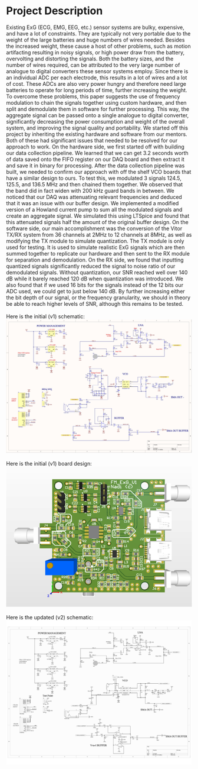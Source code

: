 # Project Description

Existing ExG (ECG, EMG, EEG, etc.) sensor systems are bulky, expensive, and have a lot
of constraints. They are typically not very portable due to the weight of the large batteries
and huge numbers of wires needed. Besides the increased weight, these cause a host of other
problems, such as motion artifacting resulting in noisy signals, or high power draw from the
battery, overvolting and distorting the signals. Both the battery sizes, and the number of wires
required, can be attributed to the very large number of analogue to digital converters these
sensor systems employ. Since there is an individual ADC per each electrode, this results in a
lot of wires and a lot of cost. These ADCs are also very power hungry and therefore need large
batteries to operate for long periods of time, further increasing the weight. To overcome these
problems, this paper suggests the use of frequency modulation to chain the signals together using
custom hardware, and then split and demodulate them in software for further processing. This
way, the aggregate signal can be passed onto a single analogue to digital converter, significantly
decreasing the power consumption and weight of the overall system, and improving the signal
quality and portability. We started off this project by inheriting the existing hardware and
software from our mentors. Both of these had significant issues that needed to be resolved
for our approach to work. On the hardware side, we first started off with building our data
collection pipeline. We learned that we can get 3.2 seconds worth of data saved onto the FIFO
register on our DAQ board and then extract it and save it in binary for processing. After
the data collection pipeline was built, we needed to confirm our approach with off the shelf
VCO boards that have a similar design to ours. To test this, we modulated 3 signals 124.5,
125.5, and 136.5 MHz and then chained them together. We observed that the band did in
fact widen with 200 kHz guard bands in between. We noticed that our DAQ was attenuating
relevant frequencies and deduced that it was an issue with our buffer design. We implemented
a modified version of a Howland current pump to sum all the modulated signals and create an
aggregate signal. We simulated this using LTSpice and found that this attenuated signals half
the amount of the original buffer design. On the software side, our main accomplishment was
the conversion of the Vitor TX/RX system from 36 channels at 2MHz to 12 channels at 8MHz,
as well as modifying the TX module to simulate quantization. The TX module is only used for
testing. It is used to simulate realistic ExG signals which are then summed together to replicate
our hardware and then sent to the RX module for separation and demodulation. On the RX
side, we found that inputting quantized signals significantly reduced the signal to noise ratio
of our demodulated signals. Without quantization, our SNR reached well over 140 dB while it
barely reached 120 dB when quantization was introduced. We also found that if we used 16
bits for the signals instead of the 12 bits our ADC used, we could get to just below 140 dB. By
further increasing either the bit depth of our signal, or the frequency granularity, we should in
theory be able to reach higher levels of SNR, although this remains to be tested. <br>
<br>
Here is the initial (v1) schematic: <br>
![v1 schematic](FM_ExG_V1_Schematic.jpeg) <br>
<br>
Here is the initial (v1) board design: <br>
![Board v1](FM_ExG_V1_Board.png) <br>
<br>
Here is the updated (v2) schematic: <br>
![v2 schematic](FM_ExG_V2_Schematic.jpeg)